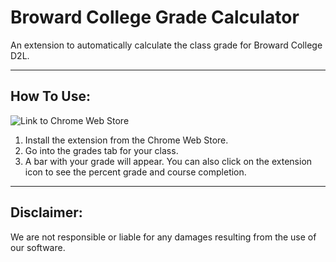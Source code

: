 # Broward College Grade Calculator
An extension to automatically calculate the class grade for Broward College D2L.

------------------------------------------------------------------------

## How To Use:
![Link to Chrome Web Store](https://chrome.google.com/webstore/detail/bc-grade-calculator/indmmjbhnaffjfchjohdjomfefjbakef?authuser=1)
1. Install the extension from the Chrome Web Store.
2. Go into the grades tab for your class.
3. A bar with your grade will appear. You can also click on the extension icon to see the percent grade and course completion. 

------------------------------------------------------------------------

## Disclaimer:
We are not responsible or liable for any damages resulting from the use of our software.
